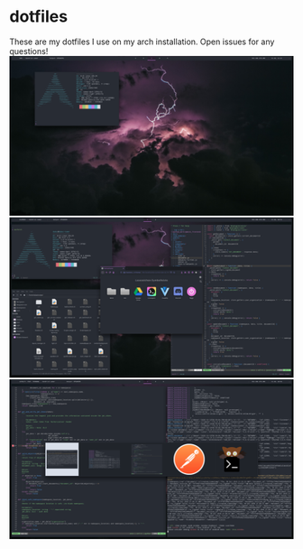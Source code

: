 # dotfiles
These are my dotfiles I use on my arch installation.
Open issues for any questions!
![Screenshot 1](assets/scr0.png)
![Screenshot 2](assets/scr1.png)
![Screenshot 3](assets/scr2.png)
